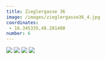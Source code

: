 ```yaml
---
title: Zieglergasse 36
image: /images/zieglergasse36_4.jpg
coordinates:
 - 16.345335,48.201400
number: 6
---
```



<div class="photos">
<img src="https://csvuh86c.cloudimg.io/s/width/1200/http://kseniadisterhof.github.io{{site.url}}/images/zieglergasse36_1.jpg" >
<img src="https://csvuh86c.cloudimg.io/s/width/1200/http://kseniadisterhof.github.io{{site.url}}/images/zieglergasse36_2.jpg" >
<img src="https://csvuh86c.cloudimg.io/s/width/1200/http://kseniadisterhof.github.io{{site.url}}/images/zieglergasse36_3.jpg" >
<img src="https://csvuh86c.cloudimg.io/s/width/1200/http://kseniadisterhof.github.io{{site.url}}/images/zieglergasse36_4.jpg" >


</div>
